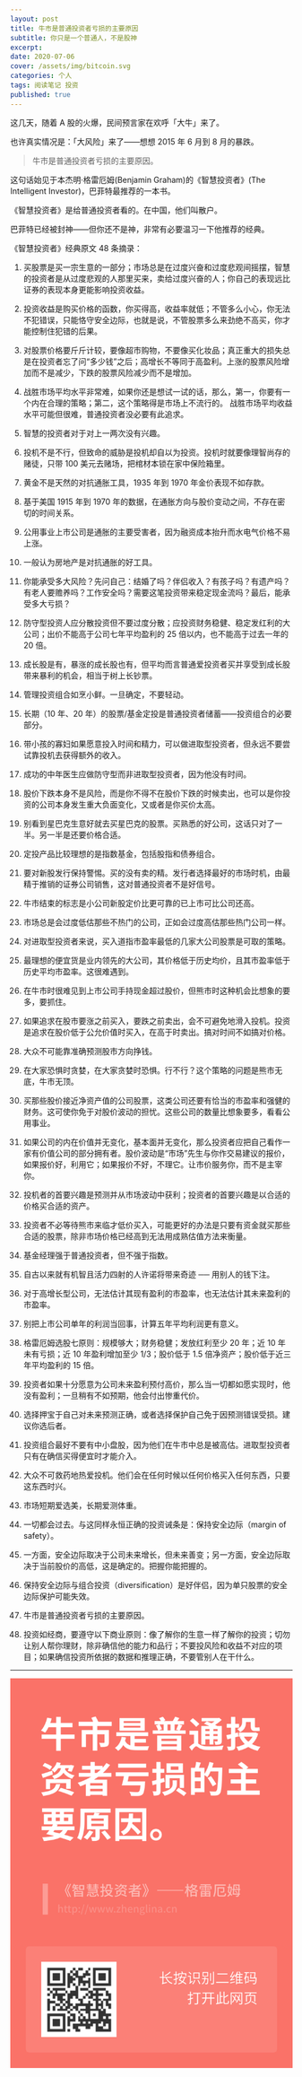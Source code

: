 ```yaml
---
layout: post
title: 牛市是普通投资者亏损的主要原因
subtitle: 你只是一个普通人，不是股神
excerpt:
date: 2020-07-06
cover: /assets/img/bitcoin.svg
categories: 个人
tags: 阅读笔记 投资
published: true
---
```


这几天，随着 A 股的火爆，民间预言家在欢呼「大牛」来了。

也许真实情况是：「大风险」来了——想想 2015 年 6 月到 8 月的暴跌。

> 牛市是普通投资者亏损的主要原因。

这句话始见于本杰明·格雷厄姆(Benjamin Graham)的《智慧投资者》(The Intelligent Investor)，巴菲特最推荐的一本书。

《智慧投资者》是给普通投资者看的。在中国，他们叫散户。

巴菲特已经被封神——但你还不是神，非常有必要温习一下他推荐的经典。

《智慧投资者》经典原文 48 条摘录：

1. 买股票是买一宗生意的一部分；市场总是在过度兴奋和过度悲观间摇摆，智慧的投资者是从过度悲观的人那里买来，卖给过度兴奋的人；你自己的表现远比证券的表现本身更能影响投资收益。

2. 投资收益是购买价格的函数，你买得高，收益率就低；不管多么小心，你无法不犯错误，只能恪守安全边际，也就是说，不管股票多么来劲绝不高买，你才能控制住犯错的后果。

3. 对股票价格要斤斤计较，要像超市购物，不要像买化妆品；真正重大的损失总是在投资者忘了问“多少钱”之后；高增长不等同于高盈利。上涨的股票风险增加而不是减少，下跌的股票风险减少而不是增加。

4. 战胜市场平均水平非常难，如果你还是想试一试的话，那么，第一，你要有一个内在合理的策略；第二，这个策略得是市场上不流行的。 战胜市场平均收益水平可能但很难，普通投资者没必要有此追求。

5. 智慧的投资者对于对上一两次没有兴趣。

6. 投机不是不行，但致命的威胁是投机却自以为投资。投机时就要像理智尚存的赌徒，只带 100 美元去赌场，把棺材本锁在家中保险箱里。

7. 黄金不是天然的对抗通胀工具，1935 年到 1970 年金价表现不如存款。

8. 基于美国 1915 年到 1970 年的数据，在通胀方向与股价变动之间，不存在密切的时间关系。

9. 公用事业上市公司是通胀的主要受害者，因为融资成本抬升而水电气价格不易上涨。

10. 一般认为房地产是对抗通胀的好工具。

11. 你能承受多大风险？先问自己：结婚了吗？伴侣收入？有孩子吗？有遗产吗？有老人要赡养吗？工作安全吗？需要这笔投资带来稳定现金流吗？最后，能承受多大亏损？

12. 防守型投资人应分散投资但不要过度分散；应投资财务稳健、稳定发红利的大公司；出价不能高于公司七年平均盈利的 25 倍以内，也不能高于过去一年的 20 倍。

13. 成长股是有，暴涨的成长股也有，但平均而言普通爱投资者买并享受到成长股带来暴利的机会，相当于树上长钞票。

14. 管理投资组合如烹小鲜。一旦确定，不要轻动。

15. 长期（10 年、20 年）的股票/基金定投是普通投资者储蓄——投资组合的必要部分。

16. 带小孩的寡妇如果愿意投入时间和精力，可以做进取型投资者，但永远不要尝试靠投机去获得额外的收入。

17. 成功的中年医生应做防守型而非进取型投资者，因为他没有时间。

18. 股价下跌本身不是风险，而是你不得不在股价下跌的时候卖出，也可以是你投资的公司本身发生重大负面变化，又或者是你买价太高。

19. 别看到星巴克生意好就去买星巴克的股票。买熟悉的好公司，这话只对了一半。另一半是还要价格合适。

20. 定投产品比较理想的是指数基金，包括股指和债券组合。

21. 要对新股发行保持警惕。买的没有卖的精。发行者选择最好的市场时机，由最精于推销的证券公司销售，这对普通投资者不是好信号。

22. 牛市结束的标志是小公司新股定价比更可靠的已上市可比公司还高。

23. 市场总是会过度低估那些不热门的公司，正如会过度高估那些热门公司一样。

24. 对进取型投资者来说，买入道指市盈率最低的几家大公司股票是可取的策略。

25. 最理想的便宜货是业内领先的大公司，其价格低于历史均价，且其市盈率低于历史平均市盈率。这很难遇到。

26. 在牛市时很难见到上市公司手持现金超过股价，但熊市时这种机会比想象的要多，要抓住。

27. 如果追求在股市要涨之前买入，要跌之前卖出，会不可避免地滑入投机。投资是追求在股价低于公允价值时买入，在高于时卖出。搞对时间不如搞对价格。

28. 大众不可能靠准确预测股市方向挣钱。

29. 在大家恐惧时贪婪，在大家贪婪时恐惧。行不行？这个策略的问题是熊市无底，牛市无顶。

30. 买那些股价接近净资产值的公司股票，这类公司还要有恰当的市盈率和强健的财务。这可使你免于对股价波动的担忧。这些公司的数量比想象要多，看看公用事业。

31. 如果公司的内在价值并无变化，基本面并无变化，那么投资者应把自己看作一家有价值公司的部分拥有者。股价波动是“市场”先生与你作交易建议的报价，如果报价好，利用它；如果报价不好，不理它。让市价服务你，而不是主宰你。

32. 投机者的首要兴趣是预测并从市场波动中获利；投资者的首要兴趣是以合适的价格买合适的资产。

33. 投资者不必等待熊市来临才低价买入，可能更好的办法是只要有资金就买那些合适的股票，除非市场价格已经高到无法用成熟估值方法来衡量。

34. 基金经理强于普通投资者，但不强于指数。

35. 自古以来就有机智且活力四射的人许诺将带来奇迹 ── 用别人的钱下注。

36. 对于高增长型公司，无法估计其现有盈利的市盈率，也无法估计其未来盈利的市盈率。

37. 别把上市公司单年的利润当回事，计算五年平均利润更有意义。

38. 格雷厄姆选股七原则：规模够大；财务稳健；发放红利至少 20 年；近 10 年未有亏损；近 10 年盈利增加至少 1/3；股价低于 1.5 倍净资产；股价低于近三年平均盈利的 15 倍。

39. 投资者如果十分愿意为公司未来盈利预付高价，那么当一切都如愿实现时，他没有盈利；一旦稍有不如预期，他会付出惨重代价。

40. 选择押宝于自己对未来预测正确，或者选择保护自己免于因预测错误受损。建议你选后者。

41. 投资组合最好不要有中小盘股，因为他们在牛市中总是被高估。进取型投资者只有在确信买得便宜时才能介入。

42. 大众不可救药地热爱投机。他们会在任何时候以任何价格买入任何东西，只要这东西时兴。

43. 市场短期爱选美，长期爱测体重。

44. 一切都会过去。与这同样永恒正确的投资诫条是：保持安全边际（margin of safety）。

45. 一方面，安全边际取决于公司未来增长，但未来善变；另一方面，安全边际取决于当前股价的高低，这是确定的。把握你能把握的。

46. 保持安全边际与组合投资（diversification）是好伴侣，因为单只股票的安全边际保护可能失效。

47. 牛市是普通投资者亏损的主要原因。

48. 投资如经商，要遵守以下商业原则：像了解你的生意一样了解你的投资；切勿让别人帮你理财，除非确信他的能力和品行；不要投风险和收益不对应的项目；如果确信投资所依据的数据和推理正确，不要管别人在干什么。

---

![](/assets/post_img/bull.png)
